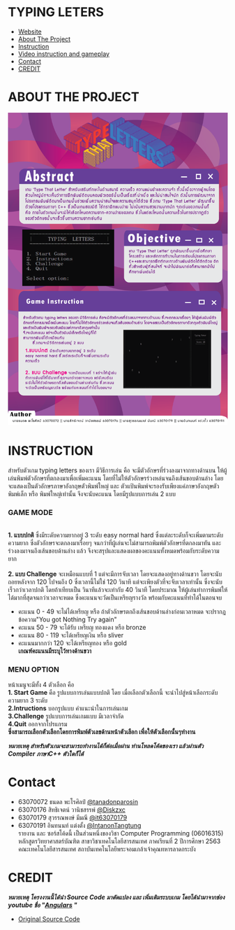 # TYPING LETERS
- <a href ="https://amazing-saha-cfdb7e.netlify.app/index.html">Website</a>
- [About The Project](#ABOUT-THE-PROJECT)
- [Instruction](#INSTRUCTION)
- <a href ="https://www.youtube.com/watch?v=tsRBsL1KOUM">Video instruction and gameplay</a>
- [Contact](#CONTACT)
- [CREDIT](#CREDIT)

# ABOUT THE PROJECT
![Poster](https://github.com/tanadonparosin/Project-Computer-progamming/blob/main/PosterCompro.png)
  
   
# INSTRUCTION

   สำหรับตัวเกม typing letters ของเรา  มีวิธีการเล่น คือ จะมีตัวอักษรที่ร่วงลงมาจากทางด้านบน ให้ผู้เล่นพิมพ์ตัวอักษรที่ตกลงมาเพื่อเพิ่มคะแนน โดยที่ไม่ให้ตัวอักษรร่วงหล่นจนถึงเส้นขอบด้านล่าง  โดยจะแสดงเป็นตัวอักษรภาษาอังกฤษตัวพิมพ์ใหญ่  และ ตัวแป้นพิมพ์จะรองรับเพียงแค่ภาษาอังกฤษตัวพิมพ์เล็ก หรือ พิมพ์ใหญ่เท่านั้น จึงจะนับคะแนน โดยมีรูปแบบการเล่น 2 แบบ <br>
### GAME MODE
<br>	**1. แบบปกติ** ซึ่งมีระดับความยากอยู่ 3 ระดับ easy normal hard ซึ่งแต่ละระดับก็จะเพิ่มตามระดับความยาก ซึ่งตัวอักษรจะตกลงมาเรื่อยๆ จนกว่าที่ผู้เล่นจะไม่สามารถพิมพ์ตัวอักษรที่ตกลงมาทัน และ ร่วงลงมาจนถึงเส้นขอบด้านล่าง แล้ว  จึงจะสรุปและแสดงผลของคะแนนทั้งหมดพร้อมกับระดับความยาก <br>
<br>	**2. แบบ Challenge** จะเหมือนแบบที่ 1 แต่จะมีการจับเวลา โดยจะแสดงอยู่ทางด้านขวา โดยจะนับถอยหลังจาก 120 ไปจนถึง 0 ซึ่งเวลานี้ไม่ใช่ 120 วินาที แต่จะเพียงตัวที่จะจับเวลาเท่านั้น ซึ่งจะนับเร็วกว่าเวลาปกติ โดยถ้าเทียบเป็น วินาทีแล้วจะเท่ากับ 40 วินาที โดยประมาณ ให้ผู้เล่นทำการพิมพ์ให้ได้มากที่สุดจนกว่าเวลาจะหมด  ซึ่งคะแนนจะวัดเป็นเหรียญรางวัล พร้อมกับคะแนนที่ทำได้ในตอนจบ
- คะแนน 0 - 49  จะไม่ได้เหรียญ หรือ ถ้าตัวอักษรตกถึงเส้นขอบด้านล่างก่อนเวลาหมด จะปรากฎข้อความ"You got Nothing Try again" 
- คะแนน 50 - 79 จะได้รับ เหรียญ ทองแดง หรือ bronze 
- คะแนน 80 - 119 จะได้เหรียญเงิน หรือ sliver 
- คะแนนมากกว่า 120 จะได้เหรียญทอง หรือ gold
      <br>**เกณฑ์คะแนนมีระบุไว้ทางด้านขวา**
### MENU OPTION
หน้าเมนูจะมีทั้ง 4 ตัวเลือก คือ
<br>**1. Start Game** คือ รูปแบบการเล่นแบบปกติ โดย เมื่อเลือกตัวเลือกนี้ จะนำไปสู่หน้าเลือกระดับความยาก 3 ระดับ 
<br>**2.Intructions** บอกรูปแบบ คำแนะนำในการเล่นเกม
<br>**3.Challenge** รูปแบบการเล่นเกมแบบ มีเวลาจำกัด
<br>**4.Quit** ออกจากโปรแกรม
<br>**ซึ่งสามารถเลือกตัวเลือกโดยการพิมพ์ตัวเลขด้านหน้าตัวเลือก เพื่อให้ตัวเลือกนั้นๆทำงาน**

***หมายเหตุ สำหรับตัวเกมจะสามารถทำงานได้ก็ต่อเมื่อผ่าน ท่านโหลดโค้ดของเรา แล้วผ่านตัว Compiler ภาษาC++ ตัวใดก็ได้***

# Contact

- 63070072 ธนดล พะโรศิลป์ [@tanadonparosin](https://github.com/tanadonparosin)
- 63070176 สิทธิเจตน์ วานิชสรรพ์ [@Diskzxc](https://github.com/Diskzxc)
- 63070179 สุวรรณพงษ์ มีมณี [@it63070179](https://github.com/it63070179)
- 63070191 อินทนนท์ แต่งตั้ง [@IntanonTangtung](https://github.com/IntanonTangtung)
<br>รายงาน และ ซอร์สโค้ดนี้ เป็นส่วนหนึ่งของวิชา Computer Programming (06016315) หลักสูตรวิทยาศาสตร์บัณฑิต สาขาวิชาเทคโนโลยีสารสนเทศ ภาคเรียนที่ 2 ปีการศึกษา 2563 คณะเทคโนโลยีสารสนเทศ สถาบันเทคโนโลยีพระจอมเกล้าเจ้าคุณทหารลาดกระบัง


# CREDIT
***หมายเหตุ โครงงานนี้ได้นำ Source Code มาดัดแปลง และ เพิ่มเติมระบบเกม โดยได้นำมาจากช่อง youtube ชื่อ "<a href="https://www.youtube.com/channel/UCxiW6XF39pIRs6wehOtxWLw">Angulars</a> "*** <br>
- <a href="https://www.youtube.com/watch?v=Lb5-UrUqD3w">Original Source Code</a>
 
